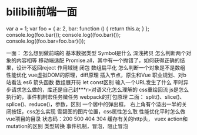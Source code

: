 
# bilibili前端一面

var a = 1;
var foo = {
    a: 2,
    bar: function () {
        return this.a;
    }
};
console.log(foo.bar());
console.log((foo.bar)());
console.log((foo.bar=foo.bar)());

一面：
怎么想到做前端的
基本数据类型 Symbol是什么
深浅拷贝
怎么判断两个对象的内容相等
移动端适配
Promise.all，其中有一个抛错了，如何获得正确的结果，设计不返回reject
作用域链 闭包
数组扁平化 怎么判断一个对象是不是数组
性能优化
vue虚拟DOM的原理，diff原理
插入节点，原生和Vue
职业规划、对b站看法
es6 箭头函数 数组展开符 let const区别
输入一个URL发生了什么
平时异步请求怎么做的，库还是自己封***r>对语义化怎么理解的
css重绘回流
js是怎么执行的，事件机制宏任务微任务
webpack的打包原理
二面：
split()、slice()、splice()、reduce()，参数，区别
一个居中的弹出框， 右上角有个溢出一半的关闭按钮，css怎么实现
雪碧图的图片位置，css属性怎么取
性能优化平时怎么做
vue项目的目录
状态码：200 500 404 304
缓存有关的http头，
vuex action和mutation的区别
类型转换
事件机制，冒泡，阻止冒泡
